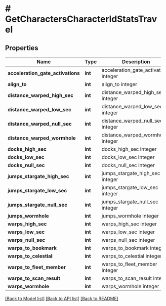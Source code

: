 # # GetCharactersCharacterIdStatsTravel

## Properties

Name | Type | Description | Notes
------------ | ------------- | ------------- | -------------
**acceleration_gate_activations** | **int** | acceleration_gate_activations integer | [optional] 
**align_to** | **int** | align_to integer | [optional] 
**distance_warped_high_sec** | **int** | distance_warped_high_sec integer | [optional] 
**distance_warped_low_sec** | **int** | distance_warped_low_sec integer | [optional] 
**distance_warped_null_sec** | **int** | distance_warped_null_sec integer | [optional] 
**distance_warped_wormhole** | **int** | distance_warped_wormhole integer | [optional] 
**docks_high_sec** | **int** | docks_high_sec integer | [optional] 
**docks_low_sec** | **int** | docks_low_sec integer | [optional] 
**docks_null_sec** | **int** | docks_null_sec integer | [optional] 
**jumps_stargate_high_sec** | **int** | jumps_stargate_high_sec integer | [optional] 
**jumps_stargate_low_sec** | **int** | jumps_stargate_low_sec integer | [optional] 
**jumps_stargate_null_sec** | **int** | jumps_stargate_null_sec integer | [optional] 
**jumps_wormhole** | **int** | jumps_wormhole integer | [optional] 
**warps_high_sec** | **int** | warps_high_sec integer | [optional] 
**warps_low_sec** | **int** | warps_low_sec integer | [optional] 
**warps_null_sec** | **int** | warps_null_sec integer | [optional] 
**warps_to_bookmark** | **int** | warps_to_bookmark integer | [optional] 
**warps_to_celestial** | **int** | warps_to_celestial integer | [optional] 
**warps_to_fleet_member** | **int** | warps_to_fleet_member integer | [optional] 
**warps_to_scan_result** | **int** | warps_to_scan_result integer | [optional] 
**warps_wormhole** | **int** | warps_wormhole integer | [optional] 

[[Back to Model list]](../../README.md#documentation-for-models) [[Back to API list]](../../README.md#documentation-for-api-endpoints) [[Back to README]](../../README.md)


